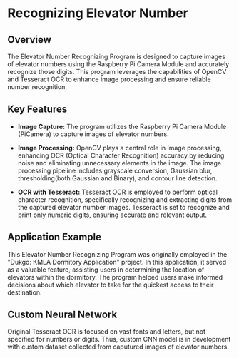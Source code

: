 # Recognizing Elevator Number

## Overview

The Elevator Number Recognizing Program is designed to capture images of elevator numbers using the Raspberry Pi Camera Module and accurately recognize those digits. This program leverages the capabilities of OpenCV and Tesseract OCR to enhance image processing and ensure reliable number recognition.


## Key Features

- **Image Capture:** The program utilizes the Raspberry Pi Camera Module (PiCamera) to capture images of elevator numbers.

- **Image Processing:** OpenCV plays a central role in image processing, enhancing OCR (Optical Character Recognition) accuracy by reducing noise and eliminating unnecessary elements in the image. The image processing pipeline includes grayscale conversion, Gaussian blur, thresholding(both Gaussian and Binary), and contour line detection.

- **OCR with Tesseract:** Tesseract OCR is employed to perform optical character recognition, specifically recognizing and extracting digits from the captured elevator number images. Tesseract is set to recognize and print only numeric digits, ensuring accurate and relevant output.


## Application Example

This Elevator Number Recognizing Program was originally employed in the "Dukgo: KMLA Dormitory Application" project. In this application, it served as a valuable feature, assisting users in determining the location of elevators within the dormitory. The program helped users make informed decisions about which elevator to take for the quickest access to their destination.

## Custom Neural Network
Original Tesseract OCR is focused on vast fonts and letters, but not specified for numbers or digits. Thus, custom CNN model is in development with custom dataset collected from caputured images of elevator numbers.
